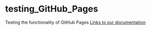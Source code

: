 # testing_GitHub_Pages
Testing the functionality of GitHub Pages
[Links to our documentation](page1.html)
